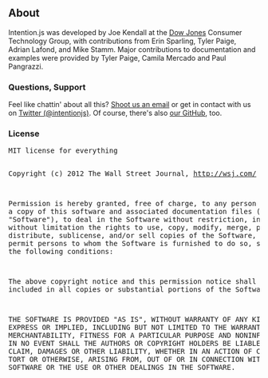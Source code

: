 <article class="equalize" data-pattern="2">
  <h2>About</h2>
  <section>
    <p>Intention.js was developed by Joe Kendall at the <a href="http://github.com/dowjones/">Dow Jones</a> Consumer Technology Group, with contributions from Erin Sparling, Tyler Paige, Adrian Lafond, and Mike Stamm. Major contributions to documentation and examples were provided by Tyler Paige, Camila Mercado and Paul Pangrazzi.</p>
  </section>
  <article>
    <h3>Questions, Support</h3>
    <section>
      <p>Feel like chattin' about all this? <a href="mailto:joe.kendall@dowjones.com">Shoot us an email</a> or get in contact with us on <a href="https://twitter.com/intentionjs">Twitter (@intentionjs)</a>. Of course, there's also <a href="https://github.com/dowjones/intentionjs">our GitHub</a>, too.</p>
    </section>
  </article>
  <article>
    <h3>License</h3>
    <section>
      <pre>MIT license for everything

Copyright (c) 2012 The Wall Street Journal,
http://wsj.com/

Permission is hereby granted, free of charge, to any person obtaining a copy of this software and associated documentation files (the "Software"), to deal in the Software without restriction, including without limitation the rights to use, copy, modify, merge, publish, distribute, sublicense, and/or sell copies of the Software, and to permit persons to whom the Software is furnished to do so, subject to the following conditions:

The above copyright notice and this permission notice shall be included in all copies or substantial portions of the Software.

THE SOFTWARE IS PROVIDED "AS IS", WITHOUT WARRANTY OF ANY KIND, EXPRESS OR IMPLIED, INCLUDING BUT NOT LIMITED TO THE WARRANTIES OF MERCHANTABILITY, FITNESS FOR A PARTICULAR PURPOSE AND NONINFRINGEMENT. IN NO EVENT SHALL THE AUTHORS OR COPYRIGHT HOLDERS BE LIABLE FOR ANY CLAIM, DAMAGES OR OTHER LIABILITY, WHETHER IN AN ACTION OF CONTRACT, TORT OR OTHERWISE, ARISING FROM, OUT OF OR IN CONNECTION WITH THE SOFTWARE OR THE USE OR OTHER DEALINGS IN THE SOFTWARE.</pre>
    </section>
  </article>
</article>
